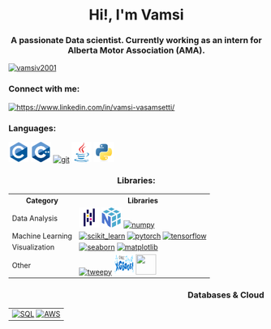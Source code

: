 <h1 align="center">Hi!, I'm Vamsi</h1>
<h3 align="center">A passionate Data scientist. Currently working as an intern for Alberta Motor Association (AMA).</h3>

<p align="left"> <a href="https://github.com/ryo-ma/github-profile-trophy"><img src="https://github-profile-trophy.vercel.app/?username=vamsiv2001" alt="vamsiv2001" /></a> </p>

<h3 align="left">Connect with me:</h3>
<p align="left">
<a href="https://linkedin.com/in/https://www.linkedin.com/in/vamsi-vasamsetti/" target="blank"><img align="center" src="https://raw.githubusercontent.com/rahuldkjain/github-profile-readme-generator/master/src/images/icons/Social/linked-in-alt.svg" alt="https://www.linkedin.com/in/vamsi-vasamsetti/" height="30" width="40" /></a>
</p>


<div class="container">
  <div>
    <h3 align="left">Languages:</h3>
    <a href="https://www.cprogramming.com/" target="_blank" rel="noreferrer"><img src="https://raw.githubusercontent.com/devicons/devicon/master/icons/c/c-original.svg" alt="c" width="40" height="40"/></a>
    <a href="https://www.w3schools.com/cpp/" target="_blank" rel="noreferrer"><img src="https://raw.githubusercontent.com/devicons/devicon/master/icons/cplusplus/cplusplus-original.svg" alt="cplusplus" width="40" height="40"/></a>
    <a href="https://git-scm.com/" target="_blank" rel="noreferrer"><img src="https://www.vectorlogo.zone/logos/git-scm/git-scm-icon.svg" alt="git" width="40" height="40"/></a>
    <a href="https://www.java.com" target="_blank" rel="noreferrer"><img src="https://raw.githubusercontent.com/devicons/devicon/master/icons/java/java-original.svg" alt="java" width="40" height="40"/></a>
    <a href="https://www.python.org" target="_blank" rel="noreferrer"><img src="https://raw.githubusercontent.com/devicons/devicon/master/icons/python/python-original.svg" alt="python" width="40" height="40"/></a>
  </div>

  <div>
    <h3 align="center">Libraries:</h3>
    <table>
      <tr>
        <th>Category</th>
        <th>Libraries</th>
      </tr>
      <tr>
        <td>Data Analysis</td>
        <td>
          <a href="https://pandas.pydata.org/" target="_blank" rel="noreferrer"><img src="https://raw.githubusercontent.com/devicons/devicon/2ae2a900d2f041da66e950e4d48052658d850630/icons/pandas/pandas-original.svg" alt="pandas" width="40" height="40"/></a>
          <a href="https://numpy.org/" target="_blank" rel="noreferrer"><img src="https://raw.githubusercontent.com/devicons/devicon/master/icons/numpy/numpy-original.svg" alt="numpy" width="40" height="40"/></a>
          <a href="https://scipy.org/" target="_blank" rel="noreferrer"><img src="https://hackr.io/blog/media/scipy.png" alt="numpy" width="60" height="40"/></a>
        </td>
      </tr>
      <tr>
        <td>Machine Learning</td>
        <td>
          <a href="https://scikit-learn.org/" target="_blank" rel="noreferrer"><img src="https://upload.wikimedia.org/wikipedia/commons/0/05/Scikit_learn_logo_small.svg" alt="scikit_learn" width="40" height="40"/></a>
          <a href="https://pytorch.org/" target="_blank" rel="noreferrer"><img src="https://www.vectorlogo.zone/logos/pytorch/pytorch-icon.svg" alt="pytorch" width="40" height="40"/></a>
          <a href="https://www.tensorflow.org" target="_blank" rel="noreferrer"><img src="https://www.vectorlogo.zone/logos/tensorflow/tensorflow-icon.svg" alt="tensorflow" width="40" height="40"/></a>
        </td>
      </tr>
      <tr>
        <td>Visualization</td>
        <td>
          <a href="https://seaborn.pydata.org/" target="_blank" rel="noreferrer"><img src="https://seaborn.pydata.org/_images/logo-mark-lightbg.svg" alt="seaborn" width="40" height="40"/></a>
          <a href="https://matplotlib.org/" target="_blank" rel="noreferrer"><img src="https://hackr.io/blog/media/matplotlib.png" alt="matplotlib" width="90" height="40"/></a>
        </td>
      </tr>
      <tr>
        <td>Other</td>
        <td>
          <a href="https://www.tweepy.org/" target="_blank" rel="noreferrer"><img src="https://abs.twimg.com/a/1377219190/images/resources/twitter-bird-dark-bgs.png" alt="tweepy" width="40" height="40"/></a>
          <a href="https://xgboost.readthedocs.io/en/stable/" target="_blank" rel="noreferrer"><img src="https://raw.githubusercontent.com/dmlc/dmlc.github.io/master/img/logo-m/xgboost.png" width="40" height="40"/></a>
          <a href="https://requests.readthedocs.io/en/latest/" target="_blank" rel="noreferrer"><img src="https://requests.readthedocs.io/en/latest/_static/requests-sidebar.png" width="40" height="40"/></a>
        </td>
      </tr>
    </table>
  </div>

  <div>
    <h3 align="right">Databases & Cloud</h3>
    <table>
      <tr>
        <td>
          <a href="https://en.wikipedia.org/wiki/Microsoft_SQL_Server" target="_blank" rel="noreferrer"><img src="https://db.cs.uni-tuebingen.de/teaching/ws2223/sql-is-a-programming-language/logo.svg" alt="SQL" width="40" height="40"/></a>
          <a href="https://aws.amazon.com/" target="_blank" rel="noreferrer"><img src="https://upload.wikimedia.org/wikipedia/commons/thumb/9/93/Amazon_Web_Services_Logo.svg/1024px-Amazon_Web_Services_Logo.svg.png" alt="AWS" width="40" height="40"/></a>
        </td>
      </tr>
    </table>
  </div>
</div>




